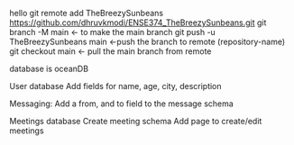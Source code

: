 hello
git remote add TheBreezySunbeans https://github.com/dhruvkmodi/ENSE374_TheBreezySunbeans.git
git branch -M main <- to make the main branch
git push -u TheBreezySunbeans main <-push the branch to remote (repository-name)
git checkout main <- pull the main branch from remote

database is oceanDB

User database
    Add fields for name, age, city, description

Messaging:
    Add a from, and to field to the message schema
    
Meetings database
    Create meeting schema
    Add page to create/edit meetings



